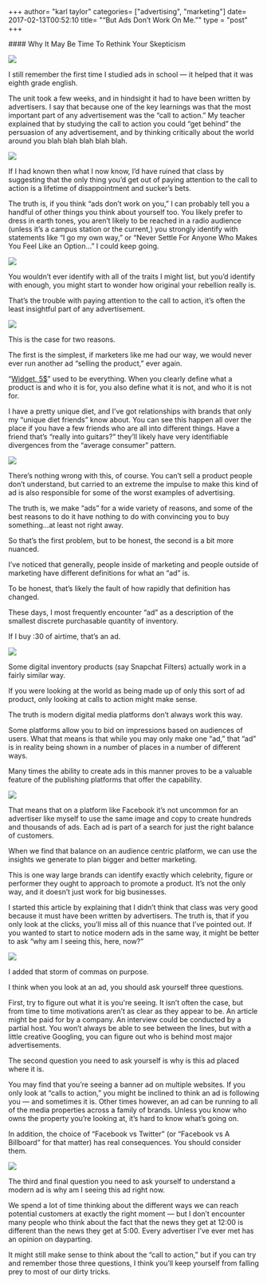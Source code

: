 +++
author= "karl taylor"
categories= ["advertising", "marketing"]
date= 2017-02-13T00:52:10
title= "“But Ads Don’t Work On Me.”"
type = "post"
+++

\#\### Why It May Be Time To Rethink Your Skepticism

  ![][image-1]  


 I still remember the first time I studied ads in school — it helped that it was eighth grade english.

 The unit took a few weeks, and in hindsight it had to have been written by advertisers. I say that because one of the key learnings was that the most important part of any advertisement was the “call to action.” My teacher explained that by studying the call to action you could “get behind” the persuasion of any advertisement, and by thinking critically about the world around you blah blah blah blah blah.

  ![][image-2]  


 If I had known then what I now know, I’d have ruined that class by suggesting that the only thing you’d get out of paying attention to the call to action is a lifetime of disappointment and sucker’s bets.

 The truth is, if you think “ads don’t work on you,” I can probably tell you a handful of other things you think about yourself too. You likely prefer to dress in earth tones, you aren’t likely to be reached in a radio audience (unless it’s a campus station or the current,) you strongly identify with statements like “I go my own way,” or “Never Settle For Anyone Who Makes You Feel Like an Option…” I could keep going.

  ![][image-3]  


 You wouldn’t ever identify with all of the traits I might list, but you’d identify with enough, you might start to wonder how original your rebellion really is.

 That’s the trouble with paying attention to the call to action, it’s often the least insightful part of any advertisement.

  ![][image-4]  


 This is the case for two reasons.

 The first is the simplest, if marketers like me had our way, we would never ever run another ad “selling the product,” ever again.

 “[Widget, 5$][1]” used to be everything. When you clearly define what a product is and who it is for, you also define what it is not, and who it is not for.

 I have a pretty unique diet, and I’ve got relationships with brands that only my “unique diet friends” know about. You can see this happen all over the place if you have a few friends who are all into different things. Have a friend that’s “really into guitars?” they’ll likely have very identifiable divergences from the “average consumer” pattern.

  ![][image-5]  


 There’s nothing wrong with this, of course. You can’t sell a product people don’t understand, but carried to an extreme the impulse to make this kind of ad is also responsible for some of the worst examples of advertising.

 The truth is, we make “ads” for a wide variety of reasons, and some of the best reasons to do it have nothing to do with convincing you to buy something…at least not right away.

 So that’s the first problem, but to be honest, the second is a bit more nuanced.

 I’ve noticed that generally, people inside of marketing and people outside of marketing have different definitions for what an “ad” is.

 To be honest, that’s likely the fault of how rapidly that definition has changed.

 These days, I most frequently encounter “ad” as a description of the smallest discrete purchasable quantity of inventory.

 If I buy :30 of airtime, that’s an ad.

  ![][image-6]  


 Some digital inventory products (say Snapchat Filters) actually work in a fairly similar way.

 If you were looking at the world as being made up of only this sort of ad product, only looking at calls to action might make sense.

 The truth is modern digital media platforms don’t always work this way.

 Some platforms allow you to bid on impressions based on audiences of users. What that means is that while you may only make one “ad,” that “ad” is in reality being shown in a number of places in a number of different ways.

 Many times the ability to create ads in this manner proves to be a valuable feature of the publishing platforms that offer the capability.

  ![][image-7]  


 That means that on a platform like Facebook it’s not uncommon for an advertiser like myself to use the same image and copy to create hundreds and thousands of ads. Each ad is part of a search for just the right balance of customers.

 When we find that balance on an audience centric platform, we can use the insights we generate to plan bigger and better marketing.

 This is one way large brands can identify exactly which celebrity, figure or performer they ought to approach to promote a product. It’s not the only way, and it doesn’t just work for big businesses.

 I started this article by explaining that I didn’t think that class was very good because it must have been written by advertisers. The truth is, that if you only look at the clicks, you’ll miss all of this nuance that I’ve pointed out. If you wanted to start to notice modern ads in the same way, it might be better to ask “why am I seeing this, here, now?”

  ![][image-8]  


 I added that storm of commas on purpose.

 I think when you look at an ad, you should ask yourself three questions.

 First, try to figure out what it is you're seeing. It isn’t often the case, but from time to time motivations aren’t as clear as they appear to be. An article might be paid for by a company. An interview could be conducted by a partial host. You won’t always be able to see between the lines, but with a little creative Googling, you can figure out who is behind most major advertisements.

 The second question you need to ask yourself is why is this ad placed where it is.

 You may find that you’re seeing a banner ad on multiple websites. If you only look at “calls to action,” you might be inclined to think an ad is following you — and sometimes it is. Other times however, an ad can be running to all of the media properties across a family of brands. Unless you know who owns the property you’re looking at, it’s hard to know what’s going on.

 In addition, the choice of “Facebook vs Twitter” (or “Facebook vs A Billboard” for that matter) has real consequences. You should consider them.

  ![][image-9]  


 The third and final question you need to ask yourself to understand a modern ad is why am I seeing this ad right now.

 We spend a lot of time thinking about the different ways we can reach potential customers at exactly the right moment — but I don’t encounter many people who think about the fact that the news they get at 12:00 is different than the news they get at 5:00. Every advertiser I’ve ever met has an opinion on dayparting.

 It might still make sense to think about the “call to action,” but if you can try and remember those three questions, I think you’ll keep yourself from falling prey to most of our dirty tricks.

[1]:	https://analytics.sonnetaylor.com/the-problem-with-widget-5-219efdf9466e#.849cmy6q3

[image-1]:	https://raw.githubusercontent.com/karljtaylor/kjt/blog/content/assets/92a05-1m3phdxtn79nxpas94eqfzw.png
[image-2]:	https://raw.githubusercontent.com/karljtaylor/kjt/blog/content/assets/a9a69-1kxgyuku_gvydi7xplzvdzq.jpeg
[image-3]:	https://raw.githubusercontent.com/karljtaylor/kjt/blog/content/assets/bd626-1atfrsihme-wnbojypa5vxa.png
[image-4]:	https://raw.githubusercontent.com/karljtaylor/kjt/blog/content/assets/9764c-1ndxiadetcscofnpf7pwuga.jpeg
[image-5]:	https://raw.githubusercontent.com/karljtaylor/kjt/blog/content/assets/69b12-1ohplfl2vhwkkr9py9nnz9q.png
[image-6]:	https://raw.githubusercontent.com/karljtaylor/kjt/blog/content/assets/24741-12u0nzyzzfxgrdupsmzpftw.png
[image-7]:	https://raw.githubusercontent.com/karljtaylor/kjt/blog/content/assets/d22fa-1uzlyz48z0zplorhenxb5lw.jpeg
[image-8]:	https://raw.githubusercontent.com/karljtaylor/kjt/blog/content/assets/4ae5c-1qpfddij7pmxipo_1uq2oqw.jpeg
[image-9]:	https://raw.githubusercontent.com/karljtaylor/kjt/blog/content/assets/b990f-1gabo9zyxaw85szmjakqxbw.png
